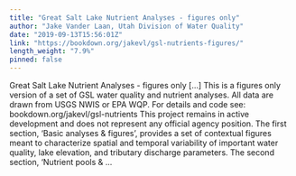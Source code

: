 ```yaml
---
title: "Great Salt Lake Nutrient Analyses - figures only"
author: "Jake Vander Laan, Utah Division of Water Quality"
date: "2019-09-13T15:56:01Z"
link: "https://bookdown.org/jakevl/gsl-nutrients-figures/"
length_weight: "7.9%"
pinned: false
---
```


Great Salt Lake Nutrient Analyses - figures only [...] This is a figures only version of a set of GSL water quality and nutrient analyses. All data are drawn from USGS NWIS or EPA WQP. For details and code see: bookdown.org/jakevl/gsl-nutrients This project remains in active development and does not represent any official agency position. The first section, ‘Basic analyses & figures’, provides a set of contextual figures meant to characterize spatial and temporal variability of important water quality, lake elevation, and tributary discharge parameters. The second section, ‘Nutrient pools & ...
